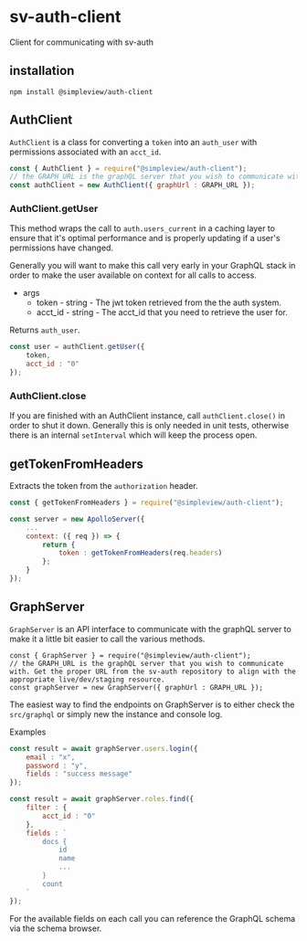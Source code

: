 # sv-auth-client
Client for communicating with sv-auth

## installation

```
npm install @simpleview/auth-client
```

## AuthClient

`AuthClient` is a class for converting a `token` into an `auth_user` with permissions associated with an `acct_id`.

```js
const { AuthClient } = require("@simpleview/auth-client");
// the GRAPH_URL is the graphQL server that you wish to communicate with. Get the proper URL from the sv-auth repository to align with the appropriate live/dev/staging resource.
const authClient = new AuthClient({ graphUrl : GRAPH_URL });
```

### AuthClient.getUser

This method wraps the call to `auth.users_current` in a caching layer to ensure that it's optimal performance and is properly updating if a user's permissions have changed.

Generally you will want to make this call very early in your GraphQL stack in order to make the user available on context for all calls to access.

* args
	* token - string - The jwt token retrieved from the the auth system.
	* acct_id - string - The acct_id that you need to retrieve the user for.

Returns `auth_user`.

```js
const user = authClient.getUser({
	token,
	acct_id : "0"
});
```

### AuthClient.close

If you are finished with an AuthClient instance, call `authClient.close()` in order to shut it down. Generally this is only needed in unit tests, otherwise there is an internal `setInterval` which will keep the process open.

## getTokenFromHeaders

Extracts the token from the `authorization` header.

```js
const { getTokenFromHeaders } = require("@simpleview/auth-client");

const server = new ApolloServer({
	...
	context: ({ req }) => {
		return {
			token : getTokenFromHeaders(req.headers)
		};
	}
});
```

## GraphServer

`GraphServer` is an API interface to communicate with the graphQL server to make it a little bit easier to call the various methods.

```
const { GraphServer } = require("@simpleview/auth-client");
// the GRAPH_URL is the graphQL server that you wish to communicate with. Get the proper URL from the sv-auth repository to align with the appropriate live/dev/staging resource.
const graphServer = new GraphServer({ graphUrl : GRAPH_URL });
```

The easiest way to find the endpoints on GraphServer is to either check the `src/graphql` or simply new the instance and console log.

Examples

```js
const result = await graphServer.users.login({
	email : "x",
	password : "y",
	fields : "success message"
});

const result = await graphServer.roles.find({
	filter : {
		acct_id : "0"
	},
	fields : `
		docs {
			id
			name
			...
		}
		count
	`
});
```

For the available fields on each call you can reference the GraphQL schema via the schema browser.